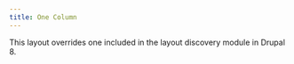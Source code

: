```yaml
---
title: One Column
---
```


This layout overrides one included in the layout discovery module in Drupal 8.
